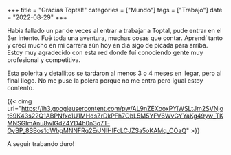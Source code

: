 +++
title = "Gracias Toptal!"
categories = ["Mundo"]
tags = ["Trabajo"]
date = "2022-08-29"
+++

Habia fallado un par de veces al entrar a trabajar a Toptal, pude entrar en el 3er intento. Fué toda una aventura, muchas cosas que contar. Aprendí tanto y crecí mucho en mi carrera aún hoy en día sigo de picada para arriba. Estoy muy agradecido con esta red donde fuí conociendo gente muy profesional y competitiva.

Esta polerita y detallitos se tardaron al menos 3 o 4 meses en llegar, pero al final llego. No me puse la polera porque no me entra pero igual estoy contento.

{{< cimg url="https://lh3.googleusercontent.com/pw/AL9nZEXooxPYlWSLtJm2SVNjot69K43s22Q1ABPNfxc1U1MHdsZrDkPFh7ObL5M5YFV6WvGYYaKg49yw_TKMNSGImAnu8wIGdZ4YD4h0n3q7T-OyBP_8SBos1dWbgMNNFRq2ErJNlHIFcLCJZSa5oKAMq_COaQ" >}}

A seguir trabando duro!
